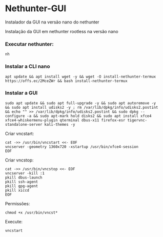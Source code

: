 # Nethunter-GUI
Instalador da GUI na versão nano do nethunter

Instalação da GUI em nethunter rootless na versão nano

### Executar nethunter:
```
nh
```

### Instalar a CLI nano
```
apt update && apt install wget -y && wget -O install-nethunter-termux https://offs.ec/2MceZWr && bash install-nethunter-termux
```

### Instalar a GUI
```
sudo apt update && sudo apt full-upgrade -y && sudo apt autoremove -y && sudo apt install udisks2 -y ; rm /var/lib/dpkg/info/udisks2.postint && echo "" >> /var/lib/dpkg/info/udisks2.postint && sudo dpkg --configure -a && sudo apt-mark hold disks2 && sudo apt install xfce4 xfce4-whiskermenu-plugin qterminal dbus-x11 firefox-esr tigervnc-standalone-server kali-themes -y
```

Criar vncstart:
```
cat ->> /usr/bin/vncstart <<- EOF
vncserver -geometry 1360x720 -xstartup /usr/bin/xfce4-session
EOF
```

Criar vncstop:
```
cat ->> /usr/bin/vncstop <<- EOF
vncserver -kill :1
pkill dbus-launch
pkill ssh-agent
pkill gpg-agent
pkill xiccd
EOF
```

Permissôes:
```
chmod +x /usr/bin/vncst*
```

Execute:
```
vncstart
```
